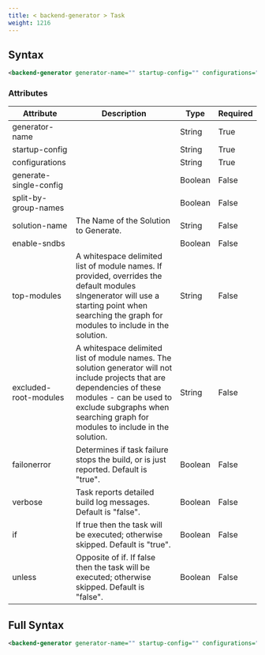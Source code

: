 ```yaml
---
title: < backend-generator > Task
weight: 1216
---
```

## Syntax
```xml
<backend-generator generator-name="" startup-config="" configurations="" generate-single-config="" split-by-group-names="" solution-name="" enable-sndbs="" top-modules="" excluded-root-modules="" failonerror="" verbose="" if="" unless="" />
```
### Attributes
| Attribute | Description | Type | Required |
| --------- | ----------- | ---- | -------- |
| generator-name |  | String | True |
| startup-config |  | String | True |
| configurations |  | String | True |
| generate-single-config |  | Boolean | False |
| split-by-group-names |  | Boolean | False |
| solution-name | The Name of the Solution to Generate. | String | False |
| enable-sndbs |  | Boolean | False |
| top-modules | A whitespace delimited list of module names. If provided, overrides the default modules slngenerator will use a starting point when searching the graph for modules to include in the solution. | String | False |
| excluded-root-modules | A whitespace delimited list of module names. The solution generator will not include projects that are dependencies of these modules - can be used to exclude subgraphs when searching graph for modules to include in the solution. | String | False |
| failonerror | Determines if task failure stops the build, or is just reported. Default is &quot;true&quot;. | Boolean | False |
| verbose | Task reports detailed build log messages.  Default is &quot;false&quot;. | Boolean | False |
| if | If true then the task will be executed; otherwise skipped. Default is &quot;true&quot;. | Boolean | False |
| unless | Opposite of if.  If false then the task will be executed; otherwise skipped. Default is &quot;false&quot;. | Boolean | False |

## Full Syntax
```xml
<backend-generator generator-name="" startup-config="" configurations="" generate-single-config="" split-by-group-names="" solution-name="" enable-sndbs="" top-modules="" excluded-root-modules="" failonerror="" verbose="" if="" unless="" />
```
